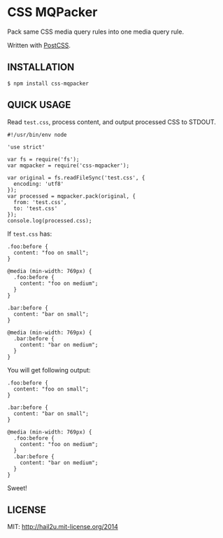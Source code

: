 CSS MQPacker
============

Pack same CSS media query rules into one media query rule.

Written with [PostCSS][1].


INSTALLATION
------------

    $ npm install css-mqpacker


QUICK USAGE
-----------

Read `test.css`, process content, and output processed CSS to STDOUT.

    #!/usr/bin/env node
    
    'use strict'
    
    var fs = require('fs');
    var mqpacker = require('css-mqpacker');
    
    var original = fs.readFileSync('test.css', {
      encoding: 'utf8'
    });
    var processed = mqpacker.pack(original, {
      from: 'test.css',
      to: 'test.css'
    });
    console.log(processed.css);

If `test.css` has:

    .foo:before {
      content: "foo on small";
    }
    
    @media (min-width: 769px) {
      .foo:before {
        content: "foo on medium";
      }
    }
    
    .bar:before {
      content: "bar on small";
    }
    
    @media (min-width: 769px) {
      .bar:before {
        content: "bar on medium";
      }
    }

You will get following output:

    .foo:before {
      content: "foo on small";
    }
    
    .bar:before {
      content: "bar on small";
    }
    
    @media (min-width: 769px) {
      .foo:before {
        content: "foo on medium";
      }
      .bar:before {
        content: "bar on medium";
      }
    }

Sweet!


LICENSE
-------

MIT: http://hail2u.mit-license.org/2014


[1]: https://github.com/ai/postcss
